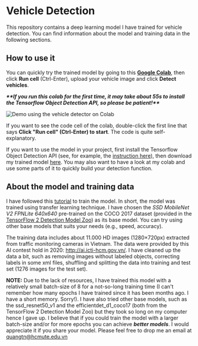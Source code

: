 # Vehicle Detection
This repository contains a deep learning model I have trained for vehicle detection. You can find information about the model and training data in the following sections.

## How to use it
You can quickly try the trained model by going to this [**Google Colab**](https://colab.research.google.com/drive/1is86PqKsPYFdP4VmhGMb4mwp9Enp51mM?usp=sharing), then click **Run cell** (Ctrl-Enter), upload your vehicle image and click **Detect vehicles**.  

***\*\*If you run this colab for the first time, it may take about 55s to install the Tensorflow Object Detection API, so please be patient!\*\****   

![Demo using the vehicle detector on Colab](/resources/demo.gif "Hope you enjoy it!") 

If you want to see the code cell of the colab, double-click the first line that says **Click "Run cell" (Ctrl-Enter) to start**. The code is quite self-explanatory. 

If you want to use the model in your project, first install the Tensorflow Object Detection API (see, for example, the [instruction here](https://github.com/tensorflow/models/blob/master/research/object_detection/g3doc/tf2.md)), then download my trained model [here](https://drive.google.com/file/d/1RQsPHiWtWTbFM5n4ofg3p9F3FdHbmO6e/view?usp=sharing). You may also want to have a look at my colab and use some parts of it to quickly build your detection function.

## About the model and training data 
I have followed this [tutorial](https://tensorflow-object-detection-api-tutorial.readthedocs.io/en/latest/index.html) to train the model. In short, the model was trained using transfer learning technique. I have chosen the *SSD MobileNet V2 FPNLite 640x640* pre-trained on the COCO 2017 dataset (provided in the [TensorFlow 2 Detection Model Zoo](https://github.com/tensorflow/models/blob/master/research/object_detection/g3doc/tf2_detection_zoo.md)) as its base model. You can try using other base models that suits your needs (e.g., speed, accuracy). 

The training data includes about 11.000 HD images (1280×720px) extracted from traffic monitoring cameras in Vietnam. The data were provided by this AI contest hold in 2020: http://ai.icti-hcm.gov.vn/. I have cleaned up the data a bit, such as removing images without labeled objects, correcting labels in some xml files, shuffling and splitting the data into training and test set (1276 images for the test set).

**NOTE:** Due to the lack of resources, I have trained this model with a relatively small batch-size of 8 for a not-so-long training time (I can't remember how many epochs I have trained since it has been months ago. I have a short memory. Sorry!). I have also tried other base models, such as the ssd_resnet50_v1 and the efficientdet_d1_coco17 (both from the TensorFlow 2 Detection Model Zoo) but they took so long on my computer hence I gave up. I believe that if you could train the model with a larger batch-size and/or for more epochs you can achieve ***better models***. I would appreciate it if you share your model. Please feel free to drop me an email at [quangtn@hcmute.edu.vn](mailto:quangtn@hcmute.edu.vn)
